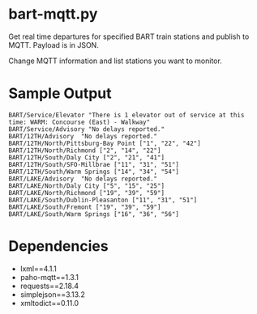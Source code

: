 # bart-mqtt.py
Get real time departures for specified BART train stations and publish to MQTT. Payload is in JSON.

Change MQTT information and list stations you want to monitor.

# Sample Output
```
BART/Service/Elevator "There is 1 elevator out of service at this time: WARM: Concourse (East) - Walkway"
BART/Service/Advisory "No delays reported."
BART/12TH/Advisory  "No delays reported."
BART/12TH/North/Pittsburg-Bay Point ["1", "22", "42"]
BART/12TH/North/Richmond ["2", "14", "22"]
BART/12TH/South/Daly City ["2", "21", "41"]
BART/12TH/South/SFO-Millbrae ["11", "31", "51"]
BART/12TH/South/Warm Springs ["14", "34", "54"]
BART/LAKE/Advisory  "No delays reported."
BART/LAKE/North/Daly City ["5", "15", "25"]
BART/LAKE/North/Richmond ["19", "39", "59"]
BART/LAKE/South/Dublin-Pleasanton ["11", "31", "51"]
BART/LAKE/South/Fremont ["19", "39", "59"]
BART/LAKE/South/Warm Springs ["16", "36", "56"]
```

# Dependencies
* lxml==4.1.1
* paho-mqtt==1.3.1
* requests==2.18.4
* simplejson==3.13.2
* xmltodict==0.11.0
